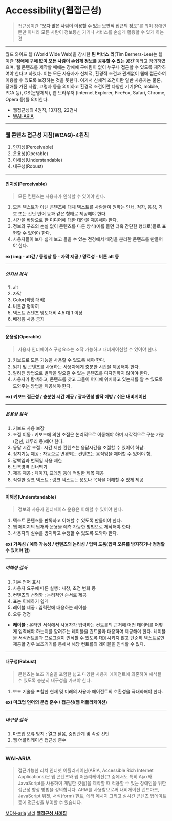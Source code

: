 # Accessibility(웹접근성)
> 접근성이란 "**보다 많은 사람이 이용할 수 있는 보편적 접근의 정도**"를 의미
> 장애인뿐만 아니라 모든 사람이 정보통신 기기나 서비스를 손쉽게 활용할 수 있게 하는 것
___
월드 와이드 웹 (World Wide Web)을 창시한 **팀 버너스 리**(Tim Berners-Lee)는 웹이란 '**장애에 구애 없이 모든 사람이 손쉽게 정보를 공유할 수 있는 공간**'이라고 정의하였으며, 웹 콘텐츠를 제작할 때에는 장애에 구애됨이 없이 누구나 접근할 수 있도록 제작하여야 한다고 하였다. 이는 모든 사용자가 신체적, 환경적 조건과 관계없이 웹에 접근하여 이용할 수 있도록 보장하는 것을 뜻한다. 여기서 신체적 조건이란 일반 사용자는 물론, 장애를 가진 사람, 고령자 등을 의미하고 환경적 조건이란 다양한 기기(PC, mobile, PDA 등), OS(운영체제), 웹 브라우저 (Internet Explorer, FireFox, Safari, Chrome, Opera 등)를 의미한다.

* 웹접근성의 4원칙, 13지침, 22검사
* [WAI-ARIA](https://developer.mozilla.org/ko/docs/Web/Accessibility/ARIA)

___
### 웹 콘텐츠 접근성 지침(WCAG)-4원칙

1. 인지성(Perceivable)
2. 운용성(Operable) 
3. 이해성(Understandable)  
4. 내구성(Robust)  

___
#### 인지성(Perceivable)
> 모든 컨텐츠는 사용자가 인식할 수 있어야 한다.

1. 모든 텍스트가 아닌 콘텐츠에 대체 텍스트를 사람들이 원하는 인쇄, 점자, 음성, 기호 또는 간단 언어 등과 같은 형태로 제공해야 한다.
2. 시간을 바탕으로 한 미디어에 대한 대안을 제공해야 한다.
3. 정보와 구조의 손실 없이 콘텐츠를 다른 방식(예를 들면 더욱 간단한 형태로)들로 표현할 수 있어야 한다.
4. 사용자들이 보다 쉽게 보고 들을 수 있는 전경에서 배경을 분리한 콘텐츠를 만들어야 한다.

**ex) img - alt값  /  동영상 등 - 자막 제공  /  명료성 - 버튼 alt 등**

___
##### 인지성 검사
1. alt 
2. 자막
3. Color(색맹 대비)
4. 버튼값 명확히
5. 텍스트 컨텐츠 명도대비 4.5 대 1 이상
6. 배경음 사용 금지


___
#### 운용성(Operable)
> 사용자 인터페이스 구성요소는 조작 가능하고 내비게이션할 수 있어야 한다.

1. 키보드로 모든 기능을 사용할 수 있도록 해야 한다.
2. 읽기 및 콘텐츠를 사용하는 사용자에게 충분한 시간을 제공해야 한다.
3. 알려진 방법으로 발작을 일으킬 수 있는 콘텐츠를 디자인하지 않아야 한다.
4. 사용자가 탐색하고, 콘텐츠를 찾고 그들이 어디에 위치하고 있는지를 알 수 있도록 도와주는 방법을 제공해야 한다.

**ex) 키보드 접근성  /  충분한 시간 제공  /  광과민성 발작 예방  /  쉬운 내비게이션**

___
##### 운용성 검사
1. 키보드 사용 보장
2. 초점 이동 : 키보드에 의한 초점은 논리적으로 이동해야 하며 시각적으로 구분 가능(점선, 테두리 등)해야 한다.
3. 응답 시간 조절 : 시간 제한 컨텐츠는 응답시간을 조절할 수 있어야 하낟. 
4. 정지기능 제공 : 자동으로 변경되는 컨텐츠는 움직임을 제어할 수 있어야 함.
5. 깜빡임과 번쩍임 사용 제한
6. 반복영역 건너띄기
7. 제목 제공 : 페이지, 프레임 등에 적절한 제목 제공
8. 적절한 링크 텍스트 : 링크 텍스트는 용도나 목적을 이해할 수 있게 제공

___
#### 이해성(Understandable)
> 정보와 사용자 인터페이스 운용은 이해할 수 있어야 한다.

1. 텍스트 콘텐츠를 판독하고 이해할 수 있도록 만들어야 한다.
2. 웹 페이지의 탑재와 운용을 예측 가능한 방법으로 제작해야 한다.
3. 사용자의 실수를 방지하고 수정할 수 있도록 도와야 한다.

**ex) 가독성  /  예측 가능성  /  컨텐츠의 논리성  /  입력 도움(입력 오류를 방지하거나 정정할 수 있어야 함)**
___
##### 이해성 검사
1. 기본 언어 표시
2. 사용자 요구에 따른 실행 : 새창, 초점 변화 등
3. 컨텐츠의 선형화 : 논리적인 순서로 제공
4. 표는 이해하기 쉽게
5. 레이블 제공 : 입력란에 대응하는 레이블
6. 오류 정정

* **레이블** : 온라인 서식에서 사용자가 입력하는 컨트롤의 근처에 어떤 데이터를 어떻게 입력해야 하는지를 알려주는 레이블을 컨트롤과 대응하여 제공해야 한다. 레이블을 서식컨트롤과 프로그램이 인식할 수 있도록 대응시키지 않고 단순히 텍스트로만 제공할 경우 보조기기를 통해서 해당 컨트롤의 레이블을 인식할 수 없다.

___
#### 내구성(Robust)
> 콘텐츠는 보조 기술을 포함한 넓고 다양한 사용자 에이전트에 의존하여 해석될 수 있도록 충분히 내구성을 가져야 한다.

1. 보조 기술을 포함한 현재 및 미래의 사용자 에이전트의 호환성을 극대화해야 한다.

**ex) 마크업 언어의 문법 준수  /  접근성(웹 어플리케이션)**

___
##### 내구성 검사
1. 마크업 오류 방지 : 열고 닫음, 중첩관계 및 속성 선언
2. 웹 어플리케이션 접근성 준수

___
### WAI-ARIA
>접근가능한 리치 인터넷 어플리케이션(ARIA, Accessible Rich Internet Applications)은 웹 콘텐츠와 웹 어플리케이션(그 중에서도 특히 Ajax와 JavaScript를 사용하여 개발한 것들)을 제작할 때 적용할 수 있는 장애인을 위한 접근성 향상 방법을 정의합니다. ARIA를 사용함으로써 내비게이션 랜드마크, JavaScript 위젯, 서식(form) 힌트, 에러 메시지 그리고 실시간 콘텐츠 업데이트 등에 접근성을 부여할 수 있습니다.

[MDN-aria](https://developer.mozilla.org/ko/docs/Web/Accessibility/ARIA)
[널리](http://nuli.navercorp.com/sharing/blog/post/1132671)
[**웹접근성 사례집**](http://www.wah.or.kr/_Upload/pds2/WAI-ARIA%20%EC%82%AC%EB%A1%80%EC%A7%91(%EC%98%A8%EB%9D%BC%EC%9D%B8%ED%8C%90).pdf)
